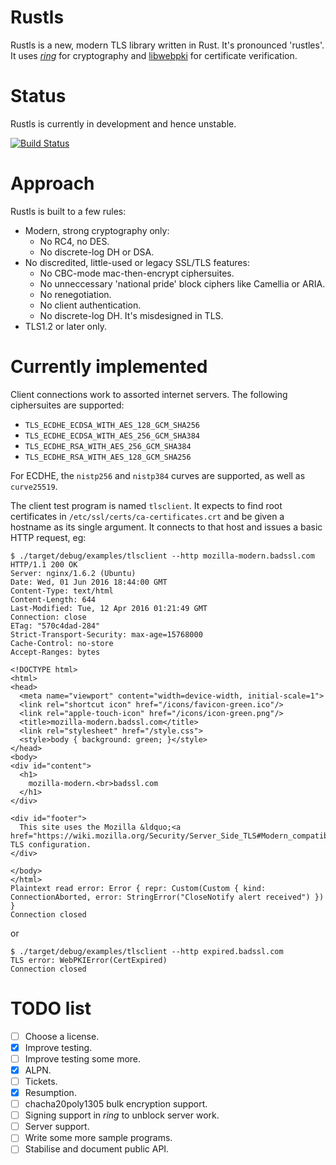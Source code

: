 # Rustls
Rustls is a new, modern TLS library written in Rust.  It's pronounced 'rustles'.
It uses [*ring*](https://github.com/briansmith/ring) for cryptography
and [libwebpki](https://github.com/briansmith/webpki) for certificate
verification.

# Status
Rustls is currently in development and hence unstable.

[![Build Status](https://travis-ci.org/ctz/rustls.svg?branch=master)](https://travis-ci.org/ctz/rustls)

# Approach
Rustls is built to a few rules:

- Modern, strong cryptography only:
  - No RC4, no DES.
  - No discrete-log DH or DSA.
- No discredited, little-used or legacy SSL/TLS features:
  - No CBC-mode mac-then-encrypt ciphersuites.
  - No unneccessary 'national pride' block ciphers like Camellia or ARIA.
  - No renegotiation.
  - No client authentication.
  - No discrete-log DH.  It's misdesigned in TLS.
- TLS1.2 or later only.

# Currently implemented
Client connections work to assorted internet servers.  The
following ciphersuites are supported:

- `TLS_ECDHE_ECDSA_WITH_AES_128_GCM_SHA256`
- `TLS_ECDHE_ECDSA_WITH_AES_256_GCM_SHA384`
- `TLS_ECDHE_RSA_WITH_AES_256_GCM_SHA384`
- `TLS_ECDHE_RSA_WITH_AES_128_GCM_SHA256`

For ECDHE, the `nistp256` and `nistp384` curves are supported,
as well as `curve25519`.

The client test program is named `tlsclient`.  It expects to
find root certificates in `/etc/ssl/certs/ca-certificates.crt`
and be given a hostname as its single argument.  It connects
to that host and issues a basic HTTP request, eg:

```
$ ./target/debug/examples/tlsclient --http mozilla-modern.badssl.com
HTTP/1.1 200 OK
Server: nginx/1.6.2 (Ubuntu)
Date: Wed, 01 Jun 2016 18:44:00 GMT
Content-Type: text/html
Content-Length: 644
Last-Modified: Tue, 12 Apr 2016 01:21:49 GMT
Connection: close
ETag: "570c4dad-284"
Strict-Transport-Security: max-age=15768000
Cache-Control: no-store
Accept-Ranges: bytes

<!DOCTYPE html>
<html>
<head>
  <meta name="viewport" content="width=device-width, initial-scale=1">
  <link rel="shortcut icon" href="/icons/favicon-green.ico"/>
  <link rel="apple-touch-icon" href="/icons/icon-green.png"/>
  <title>mozilla-modern.badssl.com</title>
  <link rel="stylesheet" href="/style.css">
  <style>body { background: green; }</style>
</head>
<body>
<div id="content">
  <h1>
    mozilla-modern.<br>badssl.com
  </h1>
</div>

<div id="footer">
  This site uses the Mozilla &ldquo;<a href="https://wiki.mozilla.org/Security/Server_Side_TLS#Modern_compatibility">Modern</a>&rdquo; TLS configuration.
</div>

</body>
</html>
Plaintext read error: Error { repr: Custom(Custom { kind: ConnectionAborted, error: StringError("CloseNotify alert received") }) }
Connection closed
```

or

```
$ ./target/debug/examples/tlsclient --http expired.badssl.com
TLS error: WebPKIError(CertExpired)
Connection closed
```

# TODO list
- [ ] Choose a license.
- [x] Improve testing.
- [ ] Improve testing some more.
- [x] ALPN.
- [ ] Tickets.
- [x] Resumption.
- [ ] chacha20poly1305 bulk encryption support.
- [ ] Signing support in *ring* to unblock server work.
- [ ] Server support.
- [ ] Write some more sample programs.
- [ ] Stabilise and document public API.
